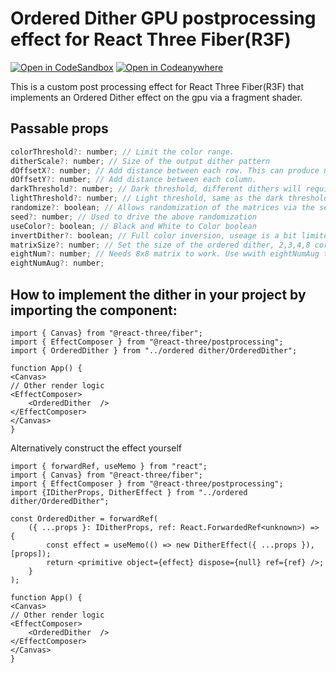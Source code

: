 # Ordered Dither GPU postprocessing effect for React Three Fiber(R3F)

[![Open in CodeSandbox](https://img.shields.io/badge/Open%20in-CodeSandbox-blue?style=flat-square&logo=codesandbox)](https://codesandbox.io/p/sandbox/ordered-dither-bayer-r3f-gpu-postprocessing-effect-2jhtxy?file=/src/App.tsx:186,1)
[![Open in Codeanywhere](https://img.shields.io/badge/Open%20in-Codeanywhere-blue?style=flat-square&logo=codeanywhere)](https://app.codeanywhere.com/#https://github.com/Chajac/OrderedDither)


This is a custom post processing effect for React Three Fiber(R3F) that implements an Ordered Dither effect on the gpu via a fragment shader.

## Passable props
```jsx
colorThreshold?: number; // Limit the color range.
ditherScale?: number; // Size of the output dither pattern
dOffsetX?: number; // Add distance between each row. This can produce new patterns but high values are likely to make it look awful.
dOffsetY?: number; // Add distance between each column.
darkThreshold?: number; // Dark threshold, different dithers will require a bit of a play to find something that matches your intent. Particularly 8x8 and 2x2.
lightThreshold?: number; // Light threshold, same as the dark threshold.
randomize?: boolean; // Allows randomization of the matrices via the seed value. This is really likely to produce unstable results but there are gems in there, somewhere.
seed?: number; // Used to drive the above randomization
useColor?: boolean; // Black and White to Color boolean
invertDither?: boolean; // Full color inversion, useage is a bit limited.
matrixSize?: number; // Set the size of the ordered dither, 2,3,4,8 correspond to 2x2,3x3,4x4 and 8x8. Values of 20 and 21 are strictly for the 2x2 horizontal and vertical dithers.
eightNum?: number; // Needs 8x8 matrix to work. Use wwith eightNumAug to effectively adjust the size of the grid - some funky patterns emerge but it mostly breaks the dither.
eightNumAug?: number;
```

## How to implement the dither in your project by importing the component:

```
import { Canvas} from "@react-three/fiber";
import { EffectComposer } from "@react-three/postprocessing";
import { OrderedDither } from "../ordered dither/OrderedDither";

function App() {
<Canvas>
// Other render logic
<EffectComposer>
    <OrderedDither  />  
</EffectComposer>
</Canvas>
}
```
Alternatively construct the effect yourself
```
import { forwardRef, useMemo } from "react";
import { Canvas} from "@react-three/fiber";
import { EffectComposer } from "@react-three/postprocessing";
import {IDitherProps, DitherEffect } from "../ordered dither/OrderedDither";

const OrderedDither = forwardRef(
	({ ...props }: IDitherProps, ref: React.ForwardedRef<unknown>) => {
		const effect = useMemo(() => new DitherEffect({ ...props }), [props]);
		return <primitive object={effect} dispose={null} ref={ref} />;
	}
);

function App() {
<Canvas>
// Other render logic
<EffectComposer>
    <OrderedDither  />  
</EffectComposer>
</Canvas>
}
```
